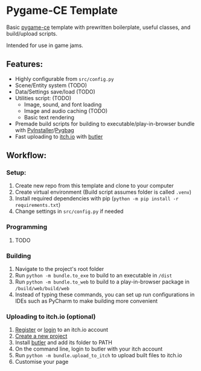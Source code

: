 # Pygame-CE Template

Basic [pygame-ce](https://pyga.me) template with prewritten boilerplate, useful classes, and build/upload scripts.

Intended for use in game jams.

## Features:
- Highly configurable from `src/config.py`
- Scene/Entity system (TODO)
- Data/Settings save/load (TODO)
- Utilities script: (TODO)
  - Image, sound, and font loading
  - Image and audio caching (TODO) 
  - Basic text rendering
- Premade build scripts for building to executable/play-in-browser bundle 
with [PyInstaller](https://pyinstaller.org)/[Pygbag](https://pypi.org/project/pygbag)
- Fast uploading to [itch.io](https://itch.io) with [butler](https://itchio.itch.io/butler)

## Workflow:
### Setup:
1. Create new repo from this template and clone to your computer
2. Create virtual environment (Build script assumes folder is called `.venv`)
3. Install required dependencies with pip (`python -m pip install -r requirements.txt`)
4. Change settings in `src/config.py` if needed

### Programming
1. TODO

### Building
1. Navigate to the project's root folder
2. Run `python -m bundle.to_exe` to build to an executable in `/dist`
3. Run `python -m bundle.to_web` to build to a play-in-browser package in `/build/web/build/web`
4. Instead of typing these commands, you can set up run configurations in IDEs such as PyCharm to make building more convenient

### Uploading to itch.io (optional)
1. [Register](https://itch.io/register) or [login](https://itch.io/login) to an itch.io account
2. [Create a new project](https://itch.io/game/new)
3. Install [butler](https://itchio.itch.io/butler) and add its folder to PATH
4. On the command line, login to butler with your itch account
5. Run `python -m bundle.upload_to_itch` to upload built files to itch.io
6. Customise your page
